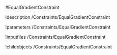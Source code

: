 <!-- MOOSE Object Documentation Stub: Remove this when content is added. -->
#EqualGradientConstraint

!description /Constraints/EqualGradientConstraint

!parameters /Constraints/EqualGradientConstraint

!inputfiles /Constraints/EqualGradientConstraint

!childobjects /Constraints/EqualGradientConstraint
